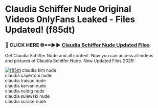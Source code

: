 # Claudia Schiffer Nude Original Videos 0nlyFans Leaked - Files Updated! (f85dt)

<h3>🔴 CLICK HERE 🌐==►► <a href="https://tinyurl.com/yrmya6cz" rel="nofollow">Claudia Schiffer Nude Updated Files</a></h3>

Get Claudia Schiffer Nude and all content. Now you can access all videos and pictures of Claudia Schiffer Nude. New Updated Files 2025!

[![f85dt](https://i.imgur.com/FMdXYCs.gif)](https://tinyurl.com/yrmya6cz)
claudia kim nude<br>
claudia capertoni nude<br>
claudia traisac nude<br>
claudia karvan nude<br>
claudia neidig nude<br>
claudia sulewski nude<br>
claudia surace nude